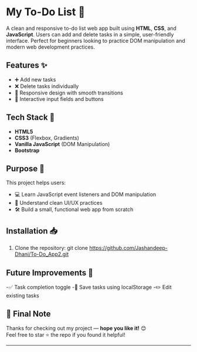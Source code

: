 # My To-Do List 📝

A clean and responsive to-do list web app built using **HTML**, **CSS**, and **JavaScript**. Users can add and delete tasks in a simple, user-friendly interface. Perfect for beginners looking to practice DOM manipulation and modern web development practices.

## Features ✨
- ➕ Add new tasks
- ❌ Delete tasks individually
- 📱 Responsive design with smooth transitions
- 🎨 Interactive input fields and buttons

## Tech Stack 🚀
- **HTML5**
- **CSS3** (Flexbox, Gradients)
- **Vanilla JavaScript** (DOM Manipulation)
- **Bootstrap**

## Purpose 🎯
This project helps users:
- 💻 Learn JavaScript event listeners and DOM manipulation
- 🎨 Understand clean UI/UX practices
- 🛠️ Build a small, functional web app from scratch

## Installation 📥
1. Clone the repository:
  git clone https://github.com/Jashandeep-Dhani/To-Do_App2.git

## Future Improvements 🔮
-✅ Task completion toggle
-💾 Save tasks using localStorage
-✏️ Edit existing tasks

## 💬 Final Note

Thanks for checking out my project — **hope you like it!** 😊  
Feel free to star ⭐ the repo if you found it helpful!

---
